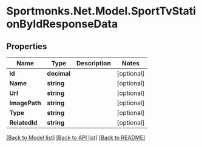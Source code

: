 # Sportmonks.Net.Model.SportTvStationByIdResponseData

## Properties

Name | Type | Description | Notes
------------ | ------------- | ------------- | -------------
**Id** | **decimal** |  | [optional] 
**Name** | **string** |  | [optional] 
**Url** | **string** |  | [optional] 
**ImagePath** | **string** |  | [optional] 
**Type** | **string** |  | [optional] 
**RelatedId** | **string** |  | [optional] 

[[Back to Model list]](../README.md#documentation-for-models) [[Back to API list]](../README.md#documentation-for-api-endpoints) [[Back to README]](../README.md)

